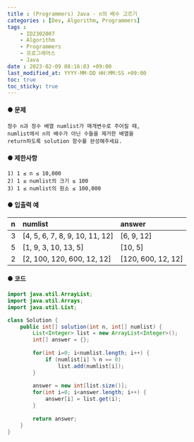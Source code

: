 ```yaml
---
title : (Programmers) Java - n의 배수 고르기
categories : [Dev, Algorithm, Programmers]
tags : 
    - ID2302007
    - Algorithm
    - Programmers 
    - 프로그래머스   
    - Java
date : 2023-02-09 08:16:03 +09:00
last_modified_at: YYYY-MM-DD HH:MM:SS +09:00
toc: true
toc_sticky: true
---
```


#### ● 문제

``` plaintext
정수 n과 정수 배열 numlist가 매개변수로 주어질 때, 
numlist에서 n의 배수가 아닌 수들을 제거한 배열을 
return하도록 solution 함수를 완성해주세요.
```

#### ● 제한사항

``` plaintext
1) 1 ≤ n ≤ 10,000
2) 1 ≤ numlist의 크기 ≤ 100
3) 1 ≤ numlist의 원소 ≤ 100,000
```

#### ● 입출력 예

| n | numlist                           | answer
| :-| :-------------------------------- | :-------------------- |
| 3 | [4, 5, 6, 7, 8, 9, 10, 11, 12]    | [6, 9, 12]            |
| 5 | [1, 9, 3, 10, 13, 5]              | [10, 5]               |
| 2 | [2, 100, 120, 600, 12, 12]        | [120, 600, 12, 12]    |

#### ● 코드

``` java
import java.util.ArrayList;
import java.util.Arrays;
import java.util.List;

class Solution {
    public int[] solution(int n, int[] numlist) {
        List<Integer> list = new ArrayList<Integer>();
        int[] answer = {};
        
        for(int i=0; i<numlist.length; i++) {
            if (numlist[i] % n == 0)
                list.add(numlist[i]);
        }
        
        answer = new int[list.size()];
        for(int i=0; i<answer.length; i++) {
            answer[i] = list.get(i);
        }
        
        return answer;
    }
}
```
